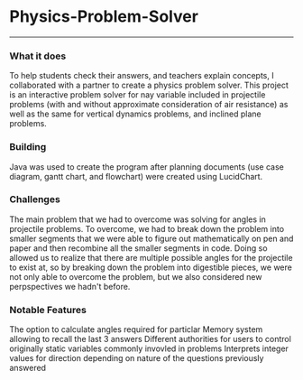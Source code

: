 # Physics-Problem-Solver
***
### What it does
To help students check their answers, and teachers explain concepts, I collaborated with a partner to create a physics problem solver. This project is an interactive problem solver for nay variable included in projectile problems (with and without approximate consideration of air resistance) as well as the same for vertical dynamics problems, and inclined plane problems. 
### Building
Java was used to create the program after planning documents (use case diagram, gantt chart, and flowchart) were created using LucidChart.
### Challenges
The main problem that we had to overcome was solving for angles in projectile problems. To overcome, we had to break down the problem into smaller segments that we were able to figure out mathematically on pen and paper and then recombine all the smaller segments in code. Doing so allowed us to realize that there are multiple possible angles for the projectile to exist at, so by breaking down the problem into digestible pieces, we were not only able to overcome the problem, but we also considered new perpspectives we hadn't before. 
### Notable Features
The option to calculate angles required for particlar 
Memory system allowing to recall the last 3 answers
Different authorities for users to control originally static variables commonly invovled in problems
Interprets integer values for direction depending on nature of the questions previously answered
